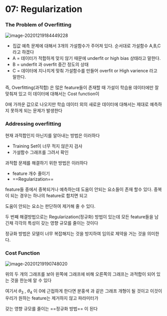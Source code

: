 # 07: Regularization

 ### The Problem of  Overfitting

![image-20201219184449228](C:\Users\Choi\AppData\Roaming\Typora\typora-user-images\13.png)

* 집값 예측 문제에 대해서 3개의 가설함수가 주어져 있다. 순서대로 가설함수 A,B,C라고 하겠다
* A = 데이터가 적합하게 맞지 않기 때문에 underfit or high bias 상태라고 말한다.
* B = underfit 과 overfit 중간 정도의 상태
* C = 데이터에 지나치게 맞춰 가설함수를 만들어 overfit or High varience 라고 말한다.

즉, Overfitting(과적합) 은 많은 feature들이 존재할 때 가설이 학습용 데이터에만 잘 맞춰져 있고 이 데이터에 대해서는 Cost function이 

0에 가까운 값으로 나오지만 학습 데이터 외의 새로운 데이터에 대해서는 제대로 예측하지 못하게 되는 문제가 발생한다

### Addressing overfitting

현재 과적합인지 아닌지를 알아내는 방법은 이러하다

* Training Set이 너무 적지 않은지 검사
* 가설함수 그래프를 그려서 확인

 과적합 문제를 해결하기 위한 방법은 이러하다

* feature 개수 줄이기
* ==Regularization==

feature들 중에서 중복되거나 예측하는데 도움이 안되는 요소들이 존재 할수 있다. 중복이 되는 경우는 하나의 feature로 합치면 되고

도움이 안되는 요소는 판단하여 제거해 줄 수 있다. 

두 번째 해결방법으로는 Regularization(정규화) 방법이 있는데 모든 feature들을 남긴채 각각의 특성이 갖는 영향 규모를 줄이는 것이다

정규화 방법은 모델이 너무 복잡해지는 것을 방지하여 임의로 제약을 거는 것을 의미한다.

### Cost Function 

![image-20201219190748020](C:\Users\Choi\AppData\Roaming\Typora\typora-user-images\14.png)

위의 두 개의 그래프를 보아 왼쪽에 그래프에 비해 오른쪽의 그래프는 과적합이 되어 있는 것을 한눈에 알 수 있다

여기서 $\theta$<sub>3</sub> , $\theta$<sub>4</sub> 이 0에 근접하게 한다면 분홍색 과 같은 그래프 개형이 될 것이고 이것이 우리가 원하는 feature는  제거하지 않고 파라미터가

갖는 영향 규모를 줄이는 ==정규화 방법== 이 된다







